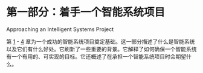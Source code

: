 # 第一部分：着手一个智能系统项目

Approaching an Intelligent Systems Project

第 [1](https://doi.org/10.1007/978-1-4842-3366-5_1) - [4](https://doi.org/10.1007/978-1-4842-3366-5_4) 章为一个成功的智能系统项目奠定基础。这一部分描述了什么是智能系统以及它们有什么好处。它刷新了一些重要的背景。它解释了如何确保一个智能系统有一个有用的、可实现的目标。它还概述了在承担一个智能系统项目时会期望什么。